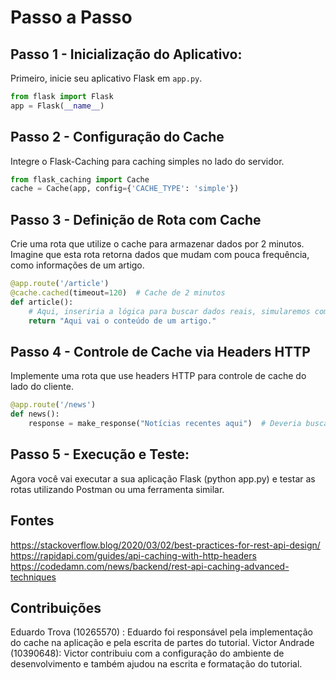 # Passo a Passo

## Passo 1 - Inicialização do Aplicativo:
Primeiro, inicie  seu aplicativo Flask em `app.py`.

```python
from flask import Flask
app = Flask(__name__)
```

## Passo 2 - Configuração do Cache
Integre o Flask-Caching para caching simples no lado do servidor.

```python
from flask_caching import Cache
cache = Cache(app, config={'CACHE_TYPE': 'simple'})
```

## Passo 3 - Definição de Rota com Cache
Crie uma rota que utilize o cache para armazenar dados por 2 minutos. Imagine que esta rota retorna dados que mudam com pouca frequência, como informações de um artigo.

```python
@app.route('/article')
@cache.cached(timeout=120)  # Cache de 2 minutos
def article():
    # Aqui, inseriria a lógica para buscar dados reais, simularemos com um texto estático
    return "Aqui vai o conteúdo de um artigo."
```

## Passo 4 - Controle de Cache via Headers HTTP
Implemente uma rota que use headers HTTP para controle de cache do lado do cliente.

```python
@app.route('/news')
def news():
    response = make_response("Notícias recentes aqui")  # Deveria buscar dados reais
```

## Passo 5 - Execução e Teste:
Agora você vai executar a sua aplicação Flask (python app.py) e testar as rotas utilizando Postman ou uma ferramenta similar.

## Fontes

https://stackoverflow.blog/2020/03/02/best-practices-for-rest-api-design/
https://rapidapi.com/guides/api-caching-with-http-headers
https://codedamn.com/news/backend/rest-api-caching-advanced-techniques

## Contribuições
Eduardo Trova (10265570) : Eduardo foi responsável pela implementação do cache na aplicação e pela escrita de partes do tutorial.
Victor Andrade (10390648): Victor contribuiu com a configuração do ambiente de desenvolvimento e também ajudou na escrita e formatação do tutorial.
## 
